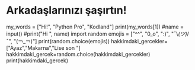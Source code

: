 # Arkadaşlarınızı şaşırtın!
my_words = ["Hi!", "Python Pro", "Kodland"] 
print(my_words[1])
#name = input()
#print("Hi ", name)
import random
emojis = ["^^", "0_o", ":)", "¯\\_(ツ)_/¯", "(￢_￢)"]
print(random.choice(emojis))
hakkimdaki_gercekler=["Ayaz","Makarna","Lise son "]
hakkimdaki_gercek=random.choice(hakkimdaki_gercekler)
print(hakkimdaki_gercek)
